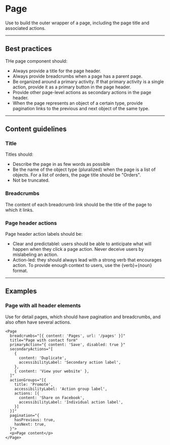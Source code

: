 # Page

Use to build the outer wrapper of a page, including the page title and associated actions.

---

## Best practices

THe page component should:

- Always provide a title for the page header.
- Always provide breadcrumbs when a page has a parent page.
- Be organized around a primary activity. If that primary activity is a single action, provide it as a primary button 
  in the page header.
- Provide other page-level actions as secondary actions in the page header.
- When the page represents an object of a certain type, provide pagination links to the previous and next object of the 
  same type.

---

## Content guidelines

### Title

Titles should:

- Describe the page in as few words as possible
- Be the name of the object type (pluralized) when the page is a list of objects. For a list of orders, the page title 
  should be "Orders".
- Not be truncated.

### Breadcrumbs

The content of each breadcrumb link should be the title of the page to which it links.

### Page header actions

Page header action labels should be:

- Clear and predictablel: users should be able to anticipate what will happen when they click a page action. Never 
  deceive users by mislabeling an action.
- Action-led: they should always lead with a strong verb that encourages action. To provide enough context to users, 
  use the {verb}+{noun} format.

--- 

## Examples

### Page with all header elements

Use for detail pages, which should have pagination and breadcrumbs, and also often have several actions.

```vue
<Page
  breadcrumbs="[{ content: 'Pages', url: '/pages' }]"
  title="Page with contact form"
  primaryAction="{ content: 'Save', disabled: true }"
  secondaryActions="[
    {
      content: 'Duplicate',
      accessibilityLabel: 'Secondary action label',
    },
    { content: 'View your website' }, 
  ]"
  actionGroups="[{
    title: 'Promote',
    accessibilityLabel: 'Action group label',
    actions: [{
      content: 'Share on Facebook',
      accessibilityLabel: 'Individual action label',
    }]
  }]"
  pagination="{
    hasPrevious: true,
    hasNext: true,
  }">
  <p>Page content</p>
</Page>
```

